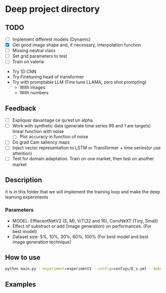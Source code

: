# Deep project directory

## TODO
- [ ] Implement different models (Dynamic)
- [X] Get good image shape and, if necessary, interpolation function
- [ ] Missing neutral class
- [ ] Set grid parameters to test
- [ ] Train on valeria
- Try 1D CNN
- Try Finetuning head of transformer
- Try with promptable LLM (Fine tune LLAMA, zero shot prompting)
	- With Images
	- With numbers

## Feedback
- [ ] Expliquer davantage ce qu’est un alpha
- [ ] Work with synthetic data (generate time series 99 and 1 are targets) linear function with noise
    - [ ] Plot accuracy in function of noise
- [ ] Do grad Cam saliency maps
- [ ] Inject vector representation to LSTM or Transformer + time series(or use attention)
- [ ] Test for domain adaptation. Train on one market, then test on another market

## Description
It is in this folder that we will implement the training loop and make the deep learning experiments

### Parameters
- MODEL: EffiecentNetV2 (S, M), ViT(32 and 16), ConvNeXT (Tiny, Small)
- Effect of substract or add (Image generation) on performances. (For best model)
- Dataset size: 5%, 10%, 30%, 60%, 100% (For best model and best image generation technique)

## How to use
```bash
python main.py --experiment=experiment1 --config=configs/E_s.yml --debug --cpu --fract=0.1
```

## Examples

